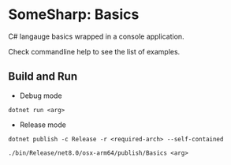 # SomeSharp: Basics

C# langauge basics wrapped in a console application.

Check commandline help to see the list of examples.

## Build and Run
- Debug mode
```
dotnet run <arg>  
```

- Release mode
```
dotnet publish -c Release -r <required-arch> --self-contained

./bin/Release/net8.0/osx-arm64/publish/Basics <arg>
```
